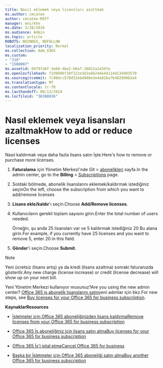 ```yaml
---
title: Nasıl eklemek veya lisansları azaltmak
ms.author: cmcatee
author: cmcatee-MSFT
manager: mnirkhe
ms.date: 3/20/2018
ms.audience: Admin
ms.topic: article
ROBOTS: NOINDEX, NOFOLLOW
localization_priority: Normal
ms.collection: Adm_O365
ms.custom:
- "319"
- "1500007"
ms.assetid: 69797abf-3e60-4be2-b0a7-26022a14397e
ms.openlocfilehash: f2d9896f10f122e3d1e6b24de441144134d03570
ms.sourcegitcommit: 7c90dcc570d32ebd968e3e4e816a7b482890b3a4
ms.translationtype: MT
ms.contentlocale: tr-TR
ms.lasthandoff: 08/13/2019
ms.locfileid: "36388836"
---
```

# <a name="how-to-add-or-reduce-licenses"></a><span data-ttu-id="a98fb-102">Nasıl eklemek veya lisansları azaltmak</span><span class="sxs-lookup"><span data-stu-id="a98fb-102">How to add or reduce licenses</span></span>

<span data-ttu-id="a98fb-103">Nasıl kaldırmak veya daha fazla lisans satın İşte.</span><span class="sxs-lookup"><span data-stu-id="a98fb-103">Here's how to remove or purchase more licenses.</span></span>
  
1. <span data-ttu-id="a98fb-104">**Faturalama** için Yönetim Merkezi'nde Git \> [abonelikleri](https://go.microsoft.com/fwlink/p/?linkid=842054) sayfa.</span><span class="sxs-lookup"><span data-stu-id="a98fb-104">In the admin center, go to the **Billing** \> [Subscriptions](https://go.microsoft.com/fwlink/p/?linkid=842054) page.</span></span>

2. <span data-ttu-id="a98fb-105">Soldaki bölmede, abonelik lisanslarını eklemek/kaldırmak istediğiniz seçin</span><span class="sxs-lookup"><span data-stu-id="a98fb-105">On the left, choose the subscription from which you want to add/remove licenses</span></span>

3. <span data-ttu-id="a98fb-106">**Lisans ekle/kaldır**'ı seçin.</span><span class="sxs-lookup"><span data-stu-id="a98fb-106">Choose **Add/Remove licenses**.</span></span>

4. <span data-ttu-id="a98fb-107">Kullanıcıların gerekli toplam sayısını girin.</span><span class="sxs-lookup"><span data-stu-id="a98fb-107">Enter the total number of users needed.</span></span>

    <span data-ttu-id="a98fb-108">Örneğin, şu anda 25 lisansları var ve 5 kaldırmak istediğiniz 20 Bu alana girin.</span><span class="sxs-lookup"><span data-stu-id="a98fb-108">For example, if you currently have 25 licenses and you want to remove 5, enter 20 in this field.</span></span>

5. <span data-ttu-id="a98fb-109">**Gönder**'i seçin.</span><span class="sxs-lookup"><span data-stu-id="a98fb-109">Choose **Submit**.</span></span>

> [!NOTE]
> <span data-ttu-id="a98fb-110">Yeni ücretsiz (lisans artış) ya da kredi (lisans azaltma) sonraki faturanızda gösterilir.</span><span class="sxs-lookup"><span data-stu-id="a98fb-110">Any new charge (license increase) or credit (license decrease) will show up on your next bill.</span></span>

<span data-ttu-id="a98fb-111">Yeni Yönetim Merkezi kullanıyor musunuz?</span><span class="sxs-lookup"><span data-stu-id="a98fb-111">Are you using the new admin center?</span></span> <span data-ttu-id="a98fb-112">[Office 365 iş abonelik lisanslarını satın](https://docs.microsoft.com/en-us/office365/admin/subscriptions-and-billing/buy-licenses)yeni adımlar için bkz.</span><span class="sxs-lookup"><span data-stu-id="a98fb-112">For new steps, see [Buy licenses for your Office 365 for business subscription](https://docs.microsoft.com/en-us/office365/admin/subscriptions-and-billing/buy-licenses).</span></span>

 <span data-ttu-id="a98fb-113">**Kaynaklar**</span><span class="sxs-lookup"><span data-stu-id="a98fb-113">**Resources**</span></span>
  
- [<span data-ttu-id="a98fb-114">İşletmeler için Office 365 aboneliğinizden lisans kaldırma</span><span class="sxs-lookup"><span data-stu-id="a98fb-114">Remove licenses from your Office 365 for business subscription</span></span>](https://docs.microsoft.com/en-us/office365/admin/subscriptions-and-billing/remove-licenses-from-subscription)

- [<span data-ttu-id="a98fb-115">Office 365 İş aboneliğiniz için lisans satın alma</span><span class="sxs-lookup"><span data-stu-id="a98fb-115">Buy licenses for your Office 365 for business subscription</span></span>](https://docs.microsoft.com/en-us/office365/admin/subscriptions-and-billing/buy-licenses)

- [<span data-ttu-id="a98fb-116">Office 365 İş'i iptal etme</span><span class="sxs-lookup"><span data-stu-id="a98fb-116">Cancel Office 365 for business</span></span>](https://docs.microsoft.com/en-us/office365/admin/subscriptions-and-billing/cancel-your-subscription)

- [<span data-ttu-id="a98fb-117">Başka bir İşletmeler için Office 365 aboneliği satın alma</span><span class="sxs-lookup"><span data-stu-id="a98fb-117">Buy another Office 365 for business subscription</span></span>](https://docs.microsoft.com/en-us/office365/admin/subscriptions-and-billing/buy-another-subscription)
